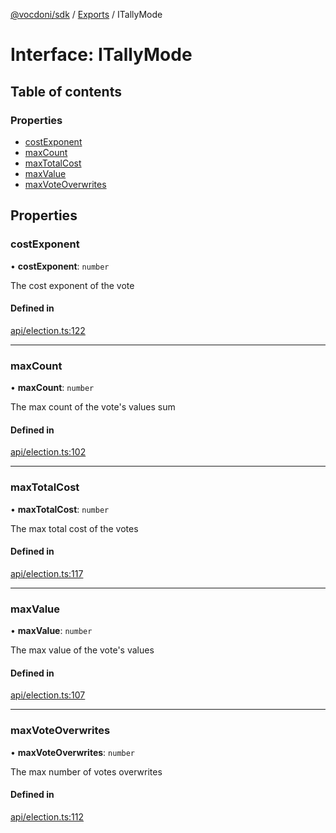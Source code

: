 [@vocdoni/sdk](/sdk) / [Exports](../modules.md) / ITallyMode

# Interface: ITallyMode

## Table of contents

### Properties

- [costExponent](ITallyMode.md#costexponent)
- [maxCount](ITallyMode.md#maxcount)
- [maxTotalCost](ITallyMode.md#maxtotalcost)
- [maxValue](ITallyMode.md#maxvalue)
- [maxVoteOverwrites](ITallyMode.md#maxvoteoverwrites)

## Properties

### costExponent

• **costExponent**: `number`

The cost exponent of the vote

#### Defined in

[api/election.ts:122](https://github.com/vocdoni/vocdoni-sdk/blob/2c8c18a/src/api/election.ts#L122)

___

### maxCount

• **maxCount**: `number`

The max count of the vote's values sum

#### Defined in

[api/election.ts:102](https://github.com/vocdoni/vocdoni-sdk/blob/2c8c18a/src/api/election.ts#L102)

___

### maxTotalCost

• **maxTotalCost**: `number`

The max total cost of the votes

#### Defined in

[api/election.ts:117](https://github.com/vocdoni/vocdoni-sdk/blob/2c8c18a/src/api/election.ts#L117)

___

### maxValue

• **maxValue**: `number`

The max value of the vote's values

#### Defined in

[api/election.ts:107](https://github.com/vocdoni/vocdoni-sdk/blob/2c8c18a/src/api/election.ts#L107)

___

### maxVoteOverwrites

• **maxVoteOverwrites**: `number`

The max number of votes overwrites

#### Defined in

[api/election.ts:112](https://github.com/vocdoni/vocdoni-sdk/blob/2c8c18a/src/api/election.ts#L112)
